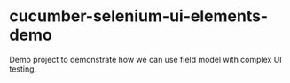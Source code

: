 # cucumber-selenium-ui-elements-demo
Demo project to demonstrate how we can use field model with complex UI testing. 
